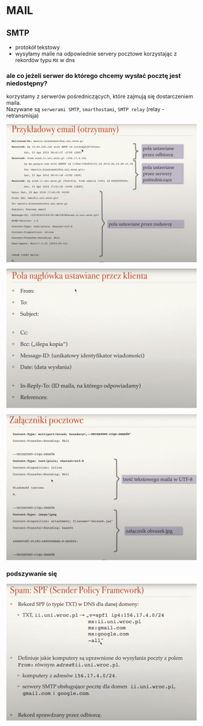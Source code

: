 # MAIL


## SMTP
* protokół tekstowy
* wysyłamy maile na odpowiednie servery pocztowe korzystając z rekordów typu `MX` w dns

### ale co jeżeli serwer do którego chcemy wysłać pocztę jest niedostępny?
korzystamy z serwerów pośredniczących, które zajmują się dostarczeniem maila.\
Nazywane są `serwerami SMTP`, `smarthostami`, `SMTP relay` (relay - retransmisja)

![alt text](imgs/mail/example.png)

![alt text](imgs/mail/header.png)

![alt text](imgs/mail/attachments.png)

### podszywanie się
![alt text](imgs/mail/sender-policy-framework.png)